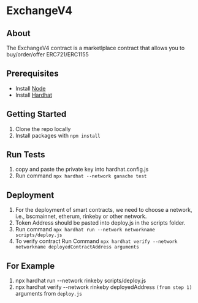 # ExchangeV4

## About

The ExchangeV4 contract is a marketlplace contract that  allows you to buy/order/offer ERC721/ERC1155 

## Prerequisites

- Install [Node](https://nodejs.org/)
- Install [Hardhat](https://hardhat.org/getting-started#installation)

## Getting Started

1. Clone the repo locally
2. Install packages with `npm install`

## Run Tests

1. copy and paste the private key into hardhat.config.js
2. Run command `npx hardhat --network ganache test`

## Deployment

1. For the deployment of smart contracts, we need to choose a network, i.e., bscmainnet, etherum, rinkeby or other network.
2. Token Address should be pasted into deploy.js in the scripts folder.
3. Run command `npx hardhat run --network networkname scripts/deploy.js`
4. To verify contract Run Command `npx hardhat verify --network networkname deployedContractAddress arguments`

## For Example
1. npx hardhat run --network rinkeby scripts/deploy.js
2. npx hardhat verify --network rinkeby deployedAddress `(from step 1)` arguments from `deploy.js`
 



